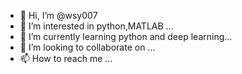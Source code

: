 - 👋 Hi, I’m @wsy007
- 👀 I’m interested in python,MATLAB ...
- 🌱 I’m currently learning python and deep learning...
- 💞️ I’m looking to collaborate on ...
- 📫 How to reach me ...

<!---
wsy007/wsy007 is a ✨ special ✨ repository because its `README.md` (this file) appears on your GitHub profile.
You can click the Preview link to take a look at your changes.
--->
